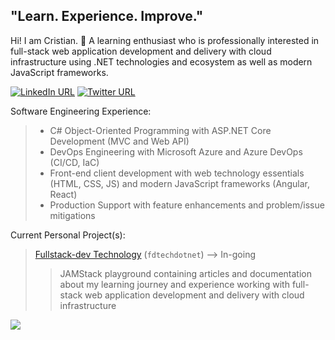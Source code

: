 ## "Learn. Experience. Improve."

Hi! I am Cristian. 👋 A learning enthusiast who is professionally interested in full-stack web application development and delivery with cloud infrastructure using .NET technologies and ecosystem as well as modern JavaScript frameworks.


[![LinkedIn URL](https://img.shields.io/static/v1?color=blue&label=linkedin&logo=linkedin&logoColor=white&style=for-the-badge&message=Connect)](https://www.linkedin.com/in/cristianmayo) [![Twitter URL](https://img.shields.io/static/v1?color=blue&label=patreon&logo=patreon&logoColor=white&style=for-the-badge&message=Support)](https://patreon.com/cristianmayo) 
<!--- 
[![Pluralsight Profile](https://img.shields.io/static/v1?color=blue&label=pluralsight&logo=pluralsight&logoColor=white&style=for-the-badge&message=Profile)](https://app.pluralsight.com/profile/xi4nmayo) 
--->


Software Engineering Experience:
>- C# Object-Oriented Programming with ASP.NET Core Development (MVC and Web API)
>- DevOps Engineering with Microsoft Azure and Azure DevOps (CI/CD, IaC)
>- Front-end client development with web technology essentials (HTML, CSS, JS) and modern JavaScript frameworks (Angular, React)
>- Production Support with feature enhancements and problem/issue mitigations


Current Personal Project(s):
> [Fullstack-dev Technology](https://fullstackdev-tech.net) (`fdtechdotnet`) --> In-going
>  > JAMStack playground containing articles and documentation about my learning journey and experience working with full-stack web application development and delivery with cloud infrastructure


<a href="https://github.com/LordDashMe/github-contribution-stats/" target="_blank">
  <img src="https://github-contribution-stats.vercel.app/api/?username=cristianmayo" />
</a>
